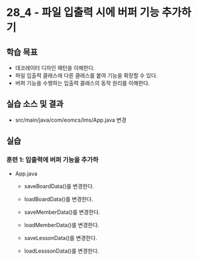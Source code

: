 # 28_4 - 파일 입출력 시에 버퍼 기능 추가하기 

## 학습 목표 

- 데코레이터 디자인 패턴을 이해한다.
- 파일 입출력 클래스에 다른 클래스를 붙여 기능을 확장할 수 있다.
- 버퍼 기능을 수행하는 입출력 클래스의 동작 원리를 이해한다.

## 실습 소스 및 결과

- src/main/java/com/eomcs/lms/App.java 변경
  
## 실습  

### 훈련 1: 입출력에 버퍼 기능을 추가하

- App.java 
  - saveBoardData()를 변경한다.
  - loadBoardData()를 변경한다.

  - saveMemberData()를 변경한다.
  - loadMemberData()를 변경한다.
  
  - saveLessonData()를 변경한다.
  - loadLesssonData()를 변경한다.


